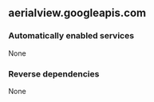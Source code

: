 ## aerialview.googleapis.com

### Automatically enabled services

None

### Reverse dependencies

None
